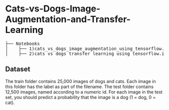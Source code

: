 # Cats-vs-Dogs-Image-Augmentation-and-Transfer-Learning


<pre>
├── Notebooks
│    ├── 1)cats_vs_dogs_image_augmentation_using_tensorflow.ipynb 
│    ├── 2)cats_vs_dogs_transfer_learning_using_tensorflow.ipynb 
</pre>


## Dataset
The train folder contains 25,000 images of dogs and cats. Each image in this folder has the label as part of the filename. The test folder contains 12,500 images, named according to a numeric id.
For each image in the test set, you should predict a probability that the image is a dog (1 = dog, 0 = cat).

